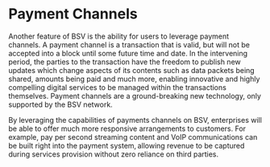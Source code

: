 # Payment Channels

Another feature of BSV is the ability for users to leverage payment channels. A payment channel is a transaction that is valid, but will not be accepted into a block until some future time and date. In the intervening period, the parties to the transaction have the freedom to publish new updates which change aspects of its contents such as data packets being shared, amounts being paid and much more, enabling innovative and highly compelling digital services to be managed within the transactions themselves. Payment channels are a ground-breaking new technology, only supported by the BSV network.

By leveraging the capabilities of payments channels on BSV, enterprises will be able to offer much more responsive arrangements to customers. For example, pay per second streaming content and VoIP communications can be built right into the payment system, allowing revenue to be captured during services provision without zero reliance on third parties.
